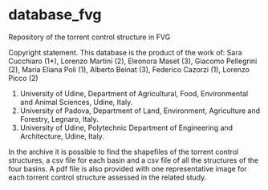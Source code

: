 # database_fvg
Repository of the torrent control structure in FVG

Copyright statement. This database is the product of the work of:
Sara Cucchiaro (1*), Lorenzo Martini (2), Eleonora Maset (3), Giacomo Pellegrini (2), Maria Eliana Poli (1), Alberto Beinat (3), Federico Cazorzi (1), Lorenzo Picco (2)
1.	University of Udine, Department of Agricultural, Food, Environmental and Animal Sciences, Udine, Italy.
2.	University of Padova, Department of Land, Environment, Agriculture and Forestry, Legnaro, Italy.
3.	University of Udine, Polytechnic Department of Engineering and Architecture, Udine, Italy.

In the archive it is possible to find the shapefiles of the torrent control structures, a csv file for each basin and a csv file of all the structures of the four basins. A pdf file is also provided with one representative image for each torrent control structure assessed in the related study.

